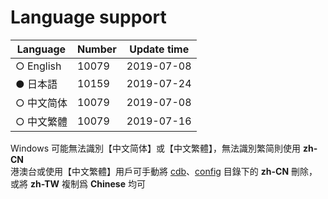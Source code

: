 # Language support

| Language   | Number  | Update time |
| ---------- | ------- | ----------- |
| ○ English  |  10079  | 2019-07-08  |
| ● 日本語   |  10159  | 2019-07-24  |
| ○ 中文简体 |  10079  | 2019-07-08  |
| ○ 中文繁體 |  10079  | 2019-07-16  |

Windows 可能無法識別【中文简体】或【中文繁體】，無法識別繁简則使用 **zh-CN**<br/>
港澳台或使用【中文繁體】用戶可手動將 [cdb](https://github.com/Unicorn369/YGOPro2_Data/tree/master/cdb)、[config](https://github.com/Unicorn369/YGOPro2_Data/tree/master/config) 目錄下的 **zh-CN** 刪除，或將 **zh-TW** 複制爲 **Chinese** 均可

